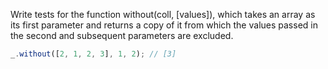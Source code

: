 Write tests for the function without(coll, [values]), which takes an array as its first parameter and returns a copy of it from which the values ​​passed in the second and subsequent parameters are excluded.

```javascript
_.without([2, 1, 2, 3], 1, 2); // [3]
```